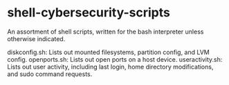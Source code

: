 # shell-cybersecurity-scripts

An assortment of shell scripts, written for the bash interpreter unless otherwise indicated.

diskconfig.sh: Lists out mounted filesystems, partition config, and LVM config.
openports.sh: Lists out open ports on a host device.
useractivity.sh: Lists out user activity, including last login, home directory modifications, and sudo command requests.
